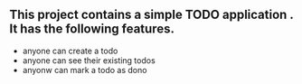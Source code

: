 ## This project contains a simple TODO application . It has the following features.

- anyone can create a todo
- anyone can see their existing todos
- anyonw can mark a todo as dono 